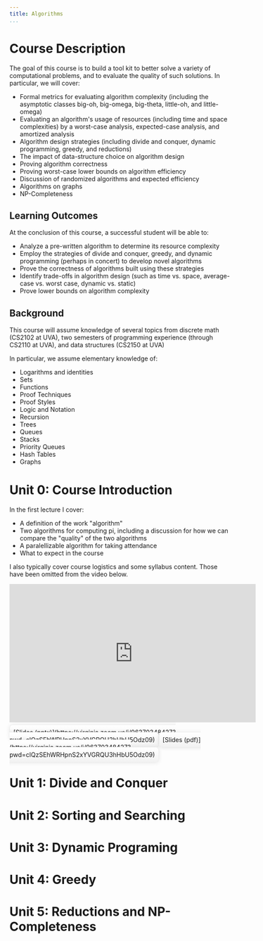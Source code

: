 ```yaml
---
title: Algorithms
...
```



# Course Description

The goal of this course is to build a tool kit to better solve a variety of computational problems, and to evaluate the quality of such solutions. In particular, we will cover:

- Formal metrics for evaluating algorithm complexity (including the asymptotic classes big-oh, big-omega, big-theta, little-oh, and little-omega)
- Evaluating an algorithm's usage of resources (including time and space complexities) by a worst-case analysis, expected-case analysis, and amortized analysis
- Algorithm design strategies (including divide and conquer, dynamic programming, greedy, and reductions)
- The impact of data-structure choice on algorithm design
- Proving algorithm correctness
- Proving worst-case lower bounds on algorithm efficiency
- Discussion of randomized algorithms and expected efficiency
- Algorithms on graphs
- NP-Completeness

## Learning Outcomes

At the conclusion of this course, a successful student will be able to:

- Analyze a pre-written algorithm to determine its resource complexity
- Employ the strategies of divide and conquer, greedy, and dynamic programming (perhaps in concert) to develop novel algorithms
- Prove the correctness of algorithms built using these strategies
- Identify trade-offs in algorithm design (such as time vs. space, average-case vs. worst case, dynamic vs. static)
- Prove lower bounds on algorithm complexity

## Background

This course will assume knowledge of several topics from discrete math (CS2102 at UVA), two semesters of programming experience (through CS2110 at UVA), and data structures (CS2150 at UVA)

In particular, we assume elementary knowledge of:

- Logarithms and identities 
- Sets 
- Functions 
- Proof Techniques 
- Proof Styles
- Logic and Notation
- Recursion 
- Trees
- Queues
- Stacks
- Priority Queues
- Hash Tables
- Graphs

# Unit 0: Course Introduction

In the first lecture I cover:

- A definition of the work "algorithm"
- Two algorithms for computing pi, including a discussion for how we can compare the "quality" of the two algorithms
- A paralellizable algorithm for taking attendance
- What to expect in the course

I also typically cover course logistics and some syllabus content. Those have been omitted from the video below.


<center><p>
<iframe width="560" height="315" src="https://youtube.com/embed/bUyWLT5MKEw" frameborder="0" allow="accelerometer; autoplay; clipboard-write; encrypted-media; gyroscope; picture-in-picture" allowfullscreen></iframe><br>
</p></center>

<div style="display:inline; font-size:100%; margin: 1em auto; padding:1ex; box-shadow: 0 1px 10px rgba(0,0,0,.1); border: thin solid #eee; border-radius:1ex; background-image: linear-gradient(to bottom, #ffffff, #f2f2f2);">[Slides (pptx)](https://virginia.zoom.us/j/96370348427?pwd=clQzSEhWRHpnS2xYVGRQU3hHbU5Odz09)</div><div style="display:inline; font-size:100%; margin: 1em auto; padding:1ex; box-shadow: 0 1px 10px rgba(0,0,0,.1); border: thin solid #eee; border-radius:1ex; background-image: linear-gradient(to bottom, #ffffff, #f2f2f2);">[Slides (pdf)](https://virginia.zoom.us/j/96370348427?pwd=clQzSEhWRHpnS2xYVGRQU3hHbU5Odz09)</div>

# Unit 1: Divide and Conquer

# Unit 2: Sorting and Searching

# Unit 3: Dynamic Programing

# Unit 4: Greedy

# Unit 5: Reductions and NP-Completeness





